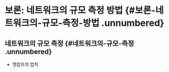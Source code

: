 # 보론: 네트워크의 규모 측정 방법 {#보론-네트워크의-규모-측정-방법 .unnumbered}

## 네트워크의 규모 측정 {#네트워크의-규모-측정 .unnumbered}

-   멧칼프의 법칙

